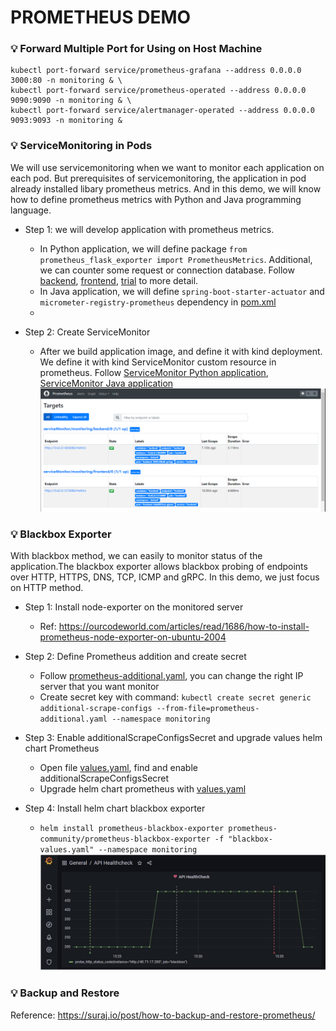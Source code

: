 # PROMETHEUS DEMO
### 💡 Forward Multiple Port for Using on Host Machine
```
kubectl port-forward service/prometheus-grafana --address 0.0.0.0 3000:80 -n monitoring & \
kubectl port-forward service/prometheus-operated --address 0.0.0.0 9090:9090 -n monitoring & \
kubectl port-forward service/alertmanager-operated --address 0.0.0.0 9093:9093 -n monitoring &
```

### 💡 ServiceMonitoring in Pods
We will use servicemonitoring when we want to monitor each application on each pod. But prerequisites of servicemonitoring, the application in pod already installed libary prometheus metrics. And in this demo, we will know how to define prometheus metrics with Python and Java programming language.

- Step 1: we will develop application with prometheus metrics. 
  - In Python application, we will define package ```from prometheus_flask_exporter import PrometheusMetrics```. Additional, we can counter some request or connection database. Follow [backend](../demopython/backend/app.py), [frontend](../demopython/frontend/app.py), [trial](../demopython/trial/app.py) to more detail.
  - In Java application, we will define ```spring-boot-starter-actuator``` and ```micrometer-registry-prometheus``` dependency in [pom.xml](../demojava/pom.xml)
  - 

- Step 2: Create ServiceMonitor
  
  - After we build application image, and define it with kind deployment. We define it with kind ServiceMonitor custom resource in prometheus. Follow [ServiceMonitor Python application](../deployment/backend.yaml), [ServiceMonitor Java application](../deployment/java-monitor.yaml)
  ![default ns](/image-promql-screenshot/prometheus/servicemonitor.png)


### 💡 Blackbox Exporter
With blackbox method, we can easily to monitor status of the application.The blackbox exporter allows blackbox probing of endpoints over HTTP, HTTPS, DNS, TCP, ICMP and gRPC. In this demo, we just focus on HTTP method.

- Step 1: Install node-exporter on the monitored server
  
  - Ref: https://ourcodeworld.com/articles/read/1686/how-to-install-prometheus-node-exporter-on-ubuntu-2004

- Step 2: Define Prometheus addition and create secret

    - Follow [prometheus-additional.yaml](../blackbox-exporter/prometheus-additional.yaml), you can change the right IP server that you want monitor
    - Create secret key with command: ```kubectl create secret generic additional-scrape-configs --from-file=prometheus-additional.yaml --namespace monitoring```
- Step 3: Enable additionalScrapeConfigsSecret and upgrade values helm chart Prometheus

  - Open file [values.yaml](../blackbox-exporter/values.yaml), find and enable additionalScrapeConfigsSecret
  - Upgrade helm chart prometheus with [values.yaml](../blackbox-exporter/values.yaml)
  
- Step 4: Install helm chart blackbox exporter

  - ```helm install prometheus-blackbox-exporter prometheus-community/prometheus-blackbox-exporter -f "blackbox-values.yaml" --namespace monitoring```
  ![default ns](/image-promql-screenshot/prometheus/blackbox.png)

### 💡 Backup and Restore
Reference: https://suraj.io/post/how-to-backup-and-restore-prometheus/